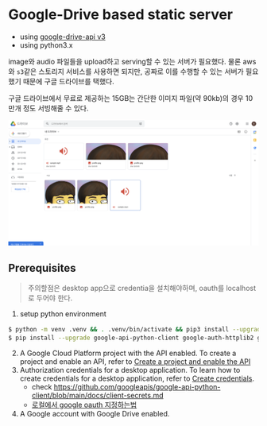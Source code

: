 # Google-Drive based static server

- using [google-drive-api v3](https://developers.google.com/drive/api/v3/quickstart/python)
- using python3.x

image와 audio 파일들을 upload하고 serving할 수 있는 서버가 필요했다.
물론 aws와 `s3`같은 스토리지 서비스를 사용하면 되지만, 공짜로 이를 수행할 수 있는 서버가 필요했기 때문에 구글 드라이브를 택했다.

구글 드라이브에서 무료로 제공하는 15GB는 간단한 이미지 파일(약 90kb)의 경우 10만개 정도 서빙해줄 수 있다.

![](static/overview.png)

## Prerequisites

> 주의할점은 desktop app으로 credentia을 설치해야하며, oauth를 localhost로 두어야 한다.

1. setup python environment

```bash
$ python -m venv .venv && . .venv/bin/activate && pip3 install --upgrade pip
$ pip install --upgrade google-api-python-client google-auth-httplib2 google-auth-oauthlib
```

2. A Google Cloud Platform project with the API enabled. To create a project and enable an API, refer to [Create a project and enable the API](https://developers.google.com/workspace/guides/create-project)
3. Authorization credentials for a desktop application. To learn how to create credentials for a desktop application, refer to [Create credentials](https://developers.google.com/workspace/guides/create-credentials).
   - check https://github.com/googleapis/google-api-python-client/blob/main/docs/client-secrets.md
   - [로컬에서 google oauth 지정하는법](https://devdiary.tistory.com/6)
4. A Google account with Google Drive enabled.
